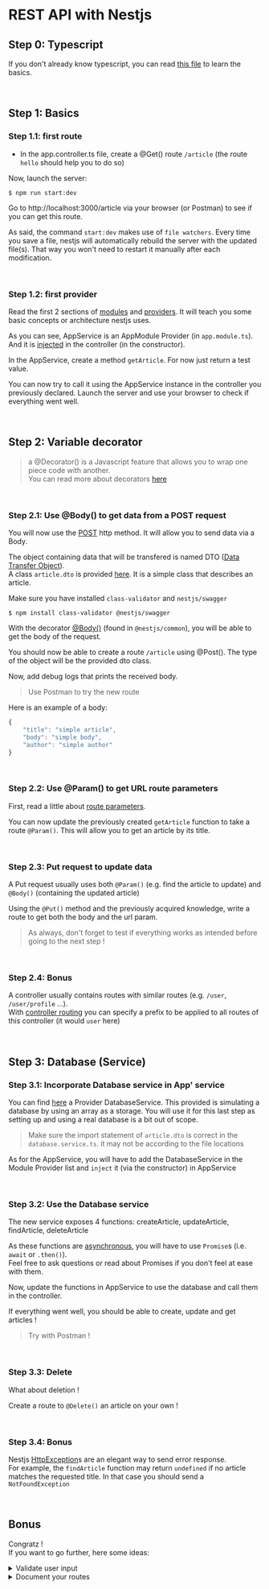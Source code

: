 # REST API with Nestjs

## Step 0: Typescript

If you don't already know typescript, you can read [this file](https://github.com/PoCInnovation/Workshops/blob/master/software/6.Nest/src/step-0/learn.md) to learn the basics.

<br>

## Step 1: Basics

### Step 1.1: first route

- In the app.controller.ts file, create a @Get() route `/article` (the route `hello` should help you to do so)

Now, launch the server:
```
$ npm run start:dev
```

Go to http://localhost:3000/article via your browser (or Postman) to see if you can get this route.

As said, the command `start:dev` makes use of `file watchers`. Every time you save a file, nestjs will automatically rebuild the server with the updated file(s).
That way you won't need to restart it manually after each modification.

<br>

### Step 1.2: first provider

Read the first 2 sections of [modules](https://docs.nestjs.com/modules) and [providers]((https://docs.nestjs.com/providers)). It will teach you some basic concepts or architecture nestjs uses.

As you can see, AppService is an AppModule Provider (in `app.module.ts`).
And it is [injected](https://docs.nestjs.com/providers#dependency-injection) in the controller (in the constructor).

In the AppService, create a method `getArticle`. For now just return a test value.

You can now try to call it using the AppService instance in the controller you previously declared.
Launch the server and use your browser to check if everything went well.

<br>

## Step 2: Variable decorator

> a @Decorator() is a Javascript feature that allows you to wrap one piece code with another.<br>
You can read more about decorators [here](https://www.sitepoint.com/javascript-decorators-what-they-are/)

<br>

### Step 2.1: Use @Body() to get data from a POST request

You will now use the [POST](https://en.wikipedia.org/wiki/POST_(HTTP)) http method. It will allow you to send data via a Body.

The object containing data that will be transfered is named DTO ([Data Transfer Object](https://en.wikipedia.org/wiki/Data_transfer_object)).<br>
A class `article.dto` is provided [here](https://github.com/PoCInnovation/Workshops/blob/master/software/6.Nest/src/step-2/article.dto.ts). It is a simple class that describes an article.

Make sure you have installed ``class-validator`` and ``nestjs/swagger``  

```
$ npm install class-validator @nestjs/swagger
```

With the decorator [@Body()](https://docs.nestjs.com/controllers#request-payloads) (found in `@nestjs/common`), you will be able to get the body of the request.

You should now be able to create a route `/article` using @Post(). The type of the object will be the provided dto class.

Now, add debug logs that prints the received body.

> Use Postman to try the new route

Here is an example of a body:
```javascript
{
    "title": "simple article",
    "body": "simple body",
    "author": "simple author"
}
```

<br>

### Step 2.2: Use @Param() to get URL route parameters

First, read a little about [route parameters](https://docs.nestjs.com/controllers#route-parameters).

You can now update the previously created `getArticle` function to take a route `@Param()`. This will allow you to get an article by its title.

<br>

### Step 2.3: Put request to update data

A Put request usually uses both `@Param()` (e.g. find the article to update) and `@Body()` (containing the updated article)

Using the `@Put()` method and the previously acquired knowledge, write a route to get both the body and the url param.

> As always, don't forget to test if everything works as intended before going to the next step !

<br>

### Step 2.4: Bonus

A controller usually contains routes with similar routes (e.g. `/user`, `/user/profile` ...).<br>
With [controller routing](https://docs.nestjs.com/controllers#routing) you can specify a prefix to be applied to all routes of this controller (it would `user` here)

<br>

## Step 3: Database (Service)

### Step 3.1: Incorporate Database service in App' service

You can find [here](https://github.com/PoCInnovation/Workshops/blob/master/software/6.Nest/src/step-3/database.service.ts) a Provider DatabaseService. This provided is simulating a database by using an array as a storage. You will use it for this last step as setting up and using a real database is a bit out of scope.

> Make sure the import statement of `article.dto` is correct in the `database.service.ts`. it may not be according to the file locations

As for the AppService, you will have to add the DatabaseService in the Module Provider list and `inject` it (via the constructor) in AppService

<br>

### Step 3.2: Use the Database service

The new service exposes 4 functions: createArticle, updateArticle, findArticle, deleteArticle

As these functions are [asynchronous](https://developer.mozilla.org/en-US/docs/Web/JavaScript/Reference/Statements/async_function), you will have to use `Promise`s (i.e. `await` or `.then()`). <br>
Feel free to ask questions or read about Promises if you don't feel at ease with them.

Now, update the functions in AppService to use the database and call them in the controller.

If everything went well, you should be able to create, update and get articles !

> Try with Postman !

<br>

### Step 3.3: Delete

What about deletion !

Create a route to `@Delete()` an article on your own !

<br>

### Step 3.4: Bonus

Nestjs [HttpException](https://docs.nestjs.com/exception-filters#built-in-http-exceptions)s are an elegant way to  send error response.<br>
For example, the `findArticle` function may return `undefined` if no article matches the requested title.
In that case you should send a `NotFoundException`

<br>

## Bonus

Congratz !<br>
If you want to go further, here some ideas:
<br>
<details>
  <summary>Validate user input</summary>

  [class-validator](https://docs.nestjs.com/techniques/validation)
  allows you to easily validate incoming input (i.e. Body and Query params)
</details>
<details>
  <summary>Document your routes</summary>

  [Nestjs swagger](https://docs.nestjs.com/recipes/swagger) offers an easy way to document your routes (with @Decorators).
  It can then generate an open-api documentation using swagger
</details>
